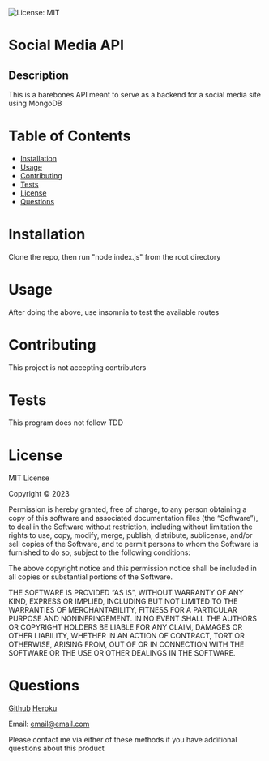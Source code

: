 
![License: MIT](https://img.shields.io/badge/License-MIT-yellow.svg)

# Social Media API

## Description

This is a barebones API meant to serve as a backend for a social media site using MongoDB

# Table of Contents

- [Installation](#Installation)
- [Usage](#Usage)
- [Contributing](#Contributing)
- [Tests](#Tests)
- [License](#License)
- [Questions](#Questions)

# Installation

Clone the repo, then run "node index.js" from the root directory

# Usage

After doing the above, use insomnia to test the available routes

# Contributing

This project is not accepting contributors

# Tests

This program does not follow TDD

# License

MIT License

Copyright © 2023

Permission is hereby granted, free of charge, to any person obtaining a copy of this software and associated documentation files (the “Software”), to deal in the Software without restriction, including without limitation the rights to use, copy, modify, merge, publish, distribute, sublicense, and/or sell copies of the Software, and to permit persons to whom the Software is furnished to do so, subject to the following conditions:

The above copyright notice and this permission notice shall be included in all copies or substantial portions of the Software.

THE SOFTWARE IS PROVIDED “AS IS”, WITHOUT WARRANTY OF ANY KIND, EXPRESS OR IMPLIED, INCLUDING BUT NOT LIMITED TO THE WARRANTIES OF MERCHANTABILITY, FITNESS FOR A PARTICULAR PURPOSE AND NONINFRINGEMENT. IN NO EVENT SHALL THE AUTHORS OR COPYRIGHT HOLDERS BE LIABLE FOR ANY CLAIM, DAMAGES OR OTHER LIABILITY, WHETHER IN AN ACTION OF CONTRACT, TORT OR OTHERWISE, ARISING FROM, OUT OF OR IN CONNECTION WITH THE SOFTWARE OR THE USE OR OTHER DEALINGS IN THE SOFTWARE.


# Questions

[Github](https://github.com/Gabriel-Viernes)
[Heroku](https://evening-ravine-61451-551ec73ca433.herokuapp.com/)

Email: email@email.com

Please contact me via either of these methods if you have additional questions about this product
